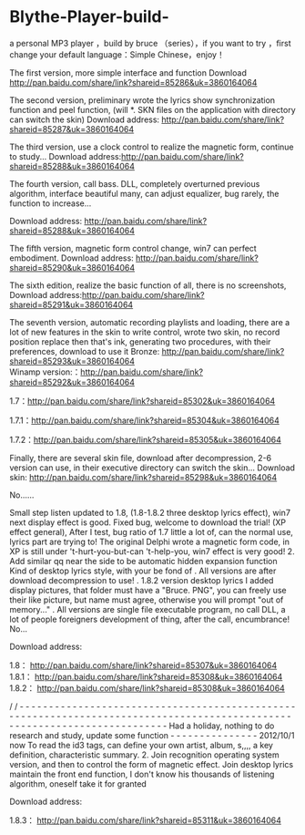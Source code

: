 Blythe-Player-build-
====================

a personal MP3 player ，build by bruce （series），if you want to try ，first change your default language：Simple Chinese，enjoy！


The first version, more simple interface and function
Download        http://pan.baidu.com/share/link?shareid=85286&uk=3860164064

The second version, preliminary wrote the lyrics show synchronization function and peel function, (will *. SKN files on the application with directory can switch the skin)
Download address: http://pan.baidu.com/share/link?shareid=85287&uk=3860164064 

The third version, use a clock control to realize the magnetic form, continue to study...
Download address:http://pan.baidu.com/share/link?shareid=85288&uk=3860164064 

The fourth version, call bass. DLL, completely overturned previous algorithm, interface beautiful many, can adjust equalizer, bug rarely, the function to increase...

Download address: http://pan.baidu.com/share/link?shareid=85288&uk=3860164064 


The fifth version, magnetic form control change, win7 can perfect embodiment.
Download address: http://pan.baidu.com/share/link?shareid=85290&uk=3860164064 


The sixth edition, realize the basic function of all, there is no screenshots,
Download address:http://pan.baidu.com/share/link?shareid=85291&uk=3860164064 

The seventh version, automatic recording playlists and loading, there are a lot of new features in the skin to write control, wrote two skin, no record position replace then that's ink, generating two procedures, with their preferences, download to use it
Bronze: http://pan.baidu.com/share/link?shareid=85293&uk=3860164064  
Winamp version:：http://pan.baidu.com/share/link?shareid=85292&uk=3860164064  




1.7：http://pan.baidu.com/share/link?shareid=85302&uk=3860164064 

1.7.1：http://pan.baidu.com/share/link?shareid=85304&uk=3860164064 

1.7.2：http://pan.baidu.com/share/link?shareid=85305&uk=3860164064 


Finally, there are several skin file, download after decompression, 2-6 version can use, in their executive directory can switch the skin...
Download skin:    http://pan.baidu.com/share/link?shareid=85298&uk=3860164064 

No......



Small step listen updated to 1.8, (1.8-1.8.2 three desktop lyrics effect), win7 next display effect is good.
Fixed bug, welcome to download the trial! (XP effect general),
After I test, bug ratio of 1.7 little a lot of, can the normal use, lyrics part are trying to!
The original Delphi wrote a magnetic form code, in XP is still under 't-hurt-you-but-can 't-help-you, win7 effect is very good!
2. Add similar qq near the side to be automatic hidden expansion function
Kind of desktop lyrics style, with your be fond of
. All versions are after download decompression to use!
. 1.8.2 version desktop lyrics I added display pictures, that folder must have a "Bruce. PNG", you can freely use their like picture, but name must agree, otherwise you will prompt "out of memory..."
. All versions are single file executable program, no call DLL, a lot of people foreigners development of thing, after the call, encumbrance!
No...

Download address:

1.8：   http://pan.baidu.com/share/link?shareid=85307&uk=3860164064 
1.8.1：  http://pan.baidu.com/share/link?shareid=85308&uk=3860164064 
1.8.2：   http://pan.baidu.com/share/link?shareid=85308&uk=3860164064 


/ / - - - - - - - - - - - - - - - - - - - - - - - - - - - - - - - - - - - - - - - - - - - - - - - - - - - - - - - - - - - - - - - - - - - - - - - - - - - - - - - - - - - - - - - - - - - - - - - - - - - - - - - - - - - - - - - - - - - - - - - - - -
Had a holiday, nothing to do research and study, update some function - - - - - - - - - - - - - - - 2012/10/1 now
To read the id3 tags, can define your own artist, album, s,,,, a key definition, characteristic summary.
2. Join recognition operating system version, and then to control the form of magnetic effect.
Join desktop lyrics maintain the front end function, I don't know his thousands of listening algorithm, oneself take it for granted

Download address:

1.8.3：  http://pan.baidu.com/share/link?shareid=85311&uk=3860164064 
